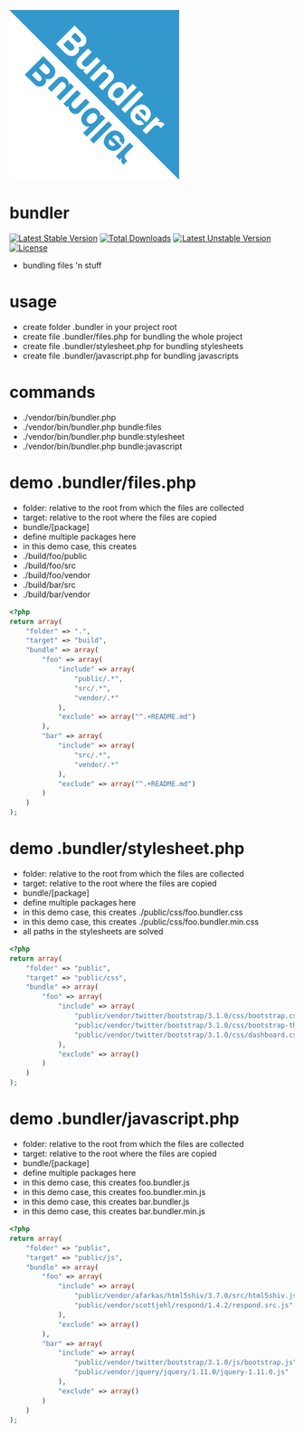 ![Image](logo.jpg?raw=true)

bundler
=======

[![Latest Stable Version](https://poser.pugx.org/elnebuloso/bundler/v/stable.png)](https://packagist.org/packages/elnebuloso/bundler) [![Total Downloads](https://poser.pugx.org/elnebuloso/bundler/downloads.png)](https://packagist.org/packages/elnebuloso/bundler) [![Latest Unstable Version](https://poser.pugx.org/elnebuloso/bundler/v/unstable.png)](https://packagist.org/packages/elnebuloso/bundler) [![License](https://poser.pugx.org/elnebuloso/bundler/license.png)](https://packagist.org/packages/elnebuloso/bundler)

 * bundling files 'n stuff

usage
=====

 * create folder .bundler in your project root
 * create file .bundler/files.php for bundling the whole project
 * create file .bundler/stylesheet.php for bundling stylesheets
 * create file .bundler/javascript.php for bundling javascripts

commands
========
 * ./vendor/bin/bundler.php
 * ./vendor/bin/bundler.php bundle:files
 * ./vendor/bin/bundler.php bundle:stylesheet
 * ./vendor/bin/bundler.php bundle:javascript

demo .bundler/files.php
============================

 * folder: relative to the root from which the files are collected
 * target: relative to the root where the files are copied
 * bundle/[package]
  * define multiple packages here
  * in this demo case, this creates
   * ./build/foo/public
   * ./build/foo/src
   * ./build/foo/vendor
   * ./build/bar/src
   * ./build/bar/vendor

```php
<?php
return array(
    "folder" => ".",
    "target" => "build",
    "bundle" => array(
        "foo" => array(
            "include" => array(
                "public/.*",
                "src/.*",
                "vendor/.*"
            ),
            "exclude" => array("^.+README.md")
        ),
        "bar" => array(
            "include" => array(
                "src/.*",
                "vendor/.*"
            ),
            "exclude" => array("^.+README.md")
        )
    )
);
```

demo .bundler/stylesheet.php
============================

 * folder: relative to the root from which the files are collected
 * target: relative to the root where the files are copied
 * bundle/[package]
  * define multiple packages here
  * in this demo case, this creates ./public/css/foo.bundler.css
  * in this demo case, this creates ./public/css/foo.bundler.min.css
 * all paths in the stylesheets are solved

```php
<?php
return array(
    "folder" => "public",
    "target" => "public/css",
    "bundle" => array(
        "foo" => array(
            "include" => array(
                "public/vendor/twitter/bootstrap/3.1.0/css/bootstrap.css",
                "public/vendor/twitter/bootstrap/3.1.0/css/bootstrap-theme.css",
                "public/vendor/twitter/bootstrap/3.1.0/css/dashboard.css"
            ),
            "exclude" => array()
        )
    )
);
```

demo .bundler/javascript.php
============================

 * folder: relative to the root from which the files are collected
 * target: relative to the root where the files are copied
 * bundle/[package]
  * define multiple packages here
  * in this demo case, this creates foo.bundler.js
  * in this demo case, this creates foo.bundler.min.js
  * in this demo case, this creates bar.bundler.js
  * in this demo case, this creates bar.bundler.min.js

```php
<?php
return array(
    "folder" => "public",
    "target" => "public/js",
    "bundle" => array(
        "foo" => array(
            "include" => array(
                "public/vendor/afarkas/html5shiv/3.7.0/src/html5shiv.js",
                "public/vendor/scottjehl/respond/1.4.2/respond.src.js"
            ),
            "exclude" => array()
        ),
        "bar" => array(
            "include" => array(
                "public/vendor/twitter/bootstrap/3.1.0/js/bootstrap.js",
                "public/vendor/jquery/jquery/1.11.0/jquery-1.11.0.js"
            ),
            "exclude" => array()
        )
    )
);
```
